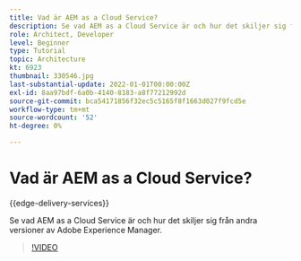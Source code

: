 ```yaml
---
title: Vad är AEM as a Cloud Service?
description: Se vad AEM as a Cloud Service är och hur det skiljer sig från andra versioner av Adobe Experience Manager.
role: Architect, Developer
level: Beginner
type: Tutorial
topic: Architecture
kt: 6923
thumbnail: 330546.jpg
last-substantial-update: 2022-01-01T00:00:00Z
exl-id: 8aa97bdf-6a0b-4140-8183-a8f77212992d
source-git-commit: bca54171856f32ec5c5165f8f1663d027f9fcd5e
workflow-type: tm+mt
source-wordcount: '52'
ht-degree: 0%

---
```


# Vad är AEM as a Cloud Service?

{{edge-delivery-services}}

Se vad AEM as a Cloud Service är och hur det skiljer sig från andra versioner av Adobe Experience Manager.

>[!VIDEO](https://video.tv.adobe.com/v/330546?quality=12&learn=on)
